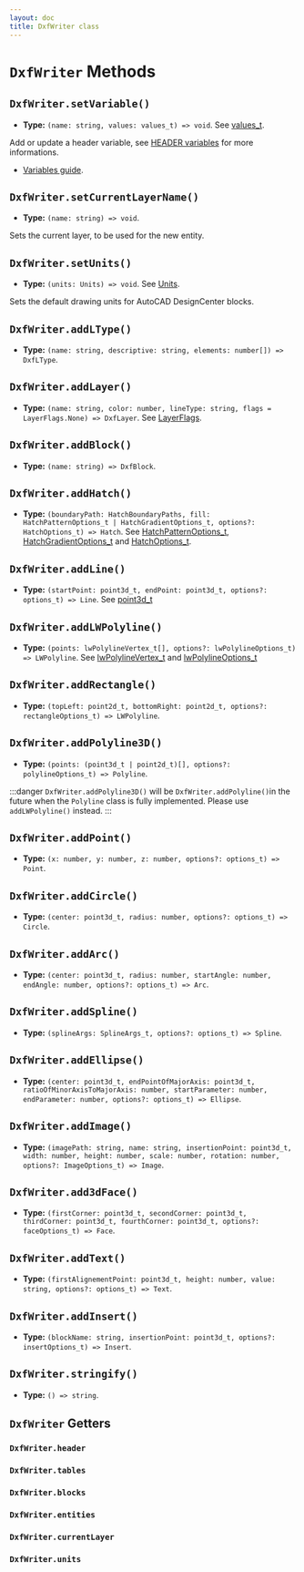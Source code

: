 ```yaml
---
layout: doc
title: DxfWriter class
---
```


# `DxfWriter` Methods

## `DxfWriter.setVariable()`
- **Type:** `(name: string, values: values_t) => void`. See [values_t](/api/Types.html#values-t).

Add or update a header variable, see [HEADER variables](https://help.autodesk.com/view/OARX/2018/ENU/?guid=GUID-A85E8E67-27CD-4C59-BE61-4DC9FADBE74A) for more informations.

- [Variables guide](/guide/variables).

## `DxfWriter.setCurrentLayerName()`
- **Type:** `(name: string) => void`.

Sets the current layer, to be used for the new entity.

## `DxfWriter.setUnits()`
- **Type:** `(units: Units) => void`. See [Units](/api/Enums.html#units).

Sets the default drawing units for AutoCAD DesignCenter blocks.

## `DxfWriter.addLType()`
- **Type:** `(name: string, descriptive: string, elements: number[]) => DxfLType`.

## `DxfWriter.addLayer()`
- **Type:** `(name: string, color: number, lineType: string, flags = LayerFlags.None) => DxfLayer`. See [LayerFlags](/api/Enums.html#layerflags).

## `DxfWriter.addBlock()`
- **Type:** `(name: string) => DxfBlock`.

## `DxfWriter.addHatch()`
- **Type:** `(boundaryPath: HatchBoundaryPaths, fill: HatchPatternOptions_t | HatchGradientOptions_t, options?: HatchOptions_t) => Hatch`. See [HatchPatternOptions_t](/api/Types.html#hatchpatternoptions-t), [HatchGradientOptions_t](/api/Types.html#hatchgradientoptions-t) and [HatchOptions_t](/api/Types.html#hatchoptions-t).

## `DxfWriter.addLine()`
- **Type:** `(startPoint: point3d_t, endPoint: point3d_t, options?: options_t) => Line`. See [point3d_t](/api/Types.html#point3d-t)

## `DxfWriter.addLWPolyline()`
- **Type:** `(points: lwPolylineVertex_t[], options?: lwPolylineOptions_t) => LWPolyline`. See [lwPolylineVertex_t](/api/Types.html#lwpolylinevertex-t) and [lwPolylineOptions_t](/api/Types.html#lwpolylineoptions-t)

## `DxfWriter.addRectangle()`
- **Type:** `(topLeft: point2d_t, bottomRight: point2d_t, options?: rectangleOptions_t) => LWPolyline`.

## `DxfWriter.addPolyline3D()`
- **Type:** `(points: (point3d_t | point2d_t)[], options?: polylineOptions_t) => Polyline`.

:::danger
`DxfWriter.addPolyline3D()` will be `DxfWriter.addPolyline()`in the future when the `Polyline` class is fully implemented. Please use `addLWPolyline()` instead.
:::

## `DxfWriter.addPoint()`
- **Type:** `(x: number, y: number, z: number, options?: options_t) => Point`.

## `DxfWriter.addCircle()`
- **Type:** `(center: point3d_t, radius: number, options?: options_t) => Circle`.

## `DxfWriter.addArc()`
- **Type:** `(center: point3d_t, radius: number, startAngle: number, endAngle: number, options?: options_t) => Arc`.

## `DxfWriter.addSpline()`
- **Type:** `(splineArgs: SplineArgs_t, options?: options_t) => Spline`.

## `DxfWriter.addEllipse()`
- **Type:** `(center: point3d_t, endPointOfMajorAxis: point3d_t, ratioOfMinorAxisToMajorAxis: number, startParameter: number, endParameter: number, options?: options_t) => Ellipse`.

## `DxfWriter.addImage()`
- **Type:** `(imagePath: string, name: string, insertionPoint: point3d_t, width: number, height: number, scale: number, rotation: number, options?: ImageOptions_t) => Image`.

## `DxfWriter.add3dFace()`
- **Type:** `(firstCorner: point3d_t, secondCorner: point3d_t, thirdCorner: point3d_t, fourthCorner: point3d_t, options?: faceOptions_t) => Face`.

## `DxfWriter.addText()`
- **Type:** `(firstAlignementPoint: point3d_t, height: number, value: string, options?: options_t) => Text`.

## `DxfWriter.addInsert()`
- **Type:** `(blockName: string, insertionPoint: point3d_t, options?: insertOptions_t) => Insert`.

## `DxfWriter.stringify()`
- **Type:** `() => string`.

## `DxfWriter` Getters

### `DxfWriter.header`
### `DxfWriter.tables`
### `DxfWriter.blocks`
### `DxfWriter.entities`
### `DxfWriter.currentLayer`
### `DxfWriter.units`
